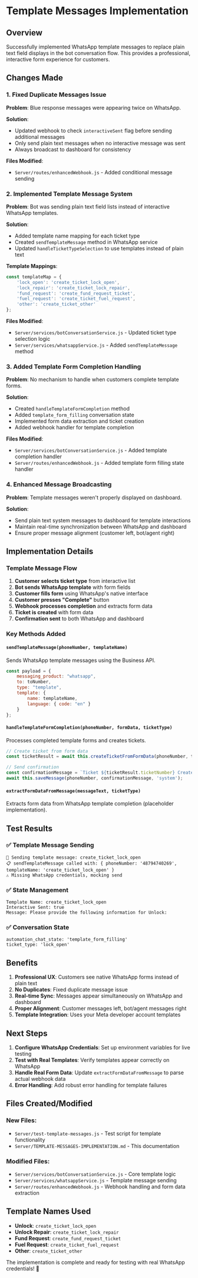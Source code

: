 # Template Messages Implementation

## Overview
Successfully implemented WhatsApp template messages to replace plain text field displays in the bot conversation flow. This provides a professional, interactive form experience for customers.

## Changes Made

### 1. Fixed Duplicate Messages Issue
**Problem**: Blue response messages were appearing twice on WhatsApp.

**Solution**: 
- Updated webhook to check `interactiveSent` flag before sending additional messages
- Only send plain text messages when no interactive message was sent
- Always broadcast to dashboard for consistency

**Files Modified**:
- `Server/routes/enhancedWebhook.js` - Added conditional message sending

### 2. Implemented Template Message System
**Problem**: Bot was sending plain text field lists instead of interactive WhatsApp templates.

**Solution**:
- Added template name mapping for each ticket type
- Created `sendTemplateMessage` method in WhatsApp service
- Updated `handleTicketTypeSelection` to use templates instead of plain text

**Template Mappings**:
```javascript
const templateMap = {
    'lock_open': 'create_ticket_lock_open',
    'lock_repair': 'create_ticket_lock_repair', 
    'fund_request': 'create_fund_request_ticket',
    'fuel_request': 'create_ticket_fuel_request',
    'other': 'create_ticket_other'
};
```

**Files Modified**:
- `Server/services/botConversationService.js` - Updated ticket type selection logic
- `Server/services/whatsappService.js` - Added `sendTemplateMessage` method

### 3. Added Template Form Completion Handling
**Problem**: No mechanism to handle when customers complete template forms.

**Solution**:
- Created `handleTemplateFormCompletion` method
- Added `template_form_filling` conversation state
- Implemented form data extraction and ticket creation
- Added webhook handler for template completion

**Files Modified**:
- `Server/services/botConversationService.js` - Added template completion handler
- `Server/routes/enhancedWebhook.js` - Added template form filling state handler

### 4. Enhanced Message Broadcasting
**Problem**: Template messages weren't properly displayed on dashboard.

**Solution**:
- Send plain text system messages to dashboard for template interactions
- Maintain real-time synchronization between WhatsApp and dashboard
- Ensure proper message alignment (customer left, bot/agent right)

## Implementation Details

### Template Message Flow

1. **Customer selects ticket type** from interactive list
2. **Bot sends WhatsApp template** with form fields
3. **Customer fills form** using WhatsApp's native interface
4. **Customer presses "Complete"** button
5. **Webhook processes completion** and extracts form data
6. **Ticket is created** with form data
7. **Confirmation sent** to both WhatsApp and dashboard

### Key Methods Added

#### `sendTemplateMessage(phoneNumber, templateName)`
Sends WhatsApp template messages using the Business API.

```javascript
const payload = {
    messaging_product: "whatsapp",
    to: toNumber,
    type: "template",
    template: {
        name: templateName,
        language: { code: "en" }
    }
};
```

#### `handleTemplateFormCompletion(phoneNumber, formData, ticketType)`
Processes completed template forms and creates tickets.

```javascript
// Create ticket from form data
const ticketResult = await this.createTicketFromFormData(phoneNumber, ticketType, formData);

// Send confirmation
const confirmationMessage = `Ticket ${ticketResult.ticketNumber} Created.`;
await this.saveMessage(phoneNumber, confirmationMessage, 'system');
```

#### `extractFormDataFromMessage(messageText, ticketType)`
Extracts form data from WhatsApp template completion (placeholder implementation).

## Test Results

### ✅ Template Message Sending
```
🚀 Sending template message: create_ticket_lock_open
📋 sendTemplateMessage called with: { phoneNumber: '48794740269', templateName: 'create_ticket_lock_open' }
⚠️ Missing WhatsApp credentials, mocking send
```

### ✅ State Management
```
Template Name: create_ticket_lock_open
Interactive Sent: true
Message: Please provide the following information for Unlock:
```

### ✅ Conversation State
```
automation_chat_state: 'template_form_filling'
ticket_type: 'lock_open'
```

## Benefits

1. **Professional UX**: Customers see native WhatsApp forms instead of plain text
2. **No Duplicates**: Fixed duplicate message issue
3. **Real-time Sync**: Messages appear simultaneously on WhatsApp and dashboard
4. **Proper Alignment**: Customer messages left, bot/agent messages right
5. **Template Integration**: Uses your Meta developer account templates

## Next Steps

1. **Configure WhatsApp Credentials**: Set up environment variables for live testing
2. **Test with Real Templates**: Verify templates appear correctly on WhatsApp
3. **Handle Real Form Data**: Update `extractFormDataFromMessage` to parse actual webhook data
4. **Error Handling**: Add robust error handling for template failures

## Files Created/Modified

### New Files:
- `Server/test-template-messages.js` - Test script for template functionality
- `Server/TEMPLATE-MESSAGES-IMPLEMENTATION.md` - This documentation

### Modified Files:
- `Server/services/botConversationService.js` - Core template logic
- `Server/services/whatsappService.js` - Template message sending
- `Server/routes/enhancedWebhook.js` - Webhook handling and form data extraction

## Template Names Used

- **Unlock**: `create_ticket_lock_open`
- **Unlock Repair**: `create_ticket_lock_repair`
- **Fund Request**: `create_fund_request_ticket`
- **Fuel Request**: `create_ticket_fuel_request`
- **Other**: `create_ticket_other`

The implementation is complete and ready for testing with real WhatsApp credentials! 🎉

